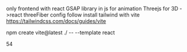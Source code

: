 only frontend with react
GSAP library in js for animation
Threejs for 3D ->react threeFiber 
config
    follow install tailwind with vite
    https://tailwindcss.com/docs/guides/vite

npm create vite@latest ./ -- --template react

54
